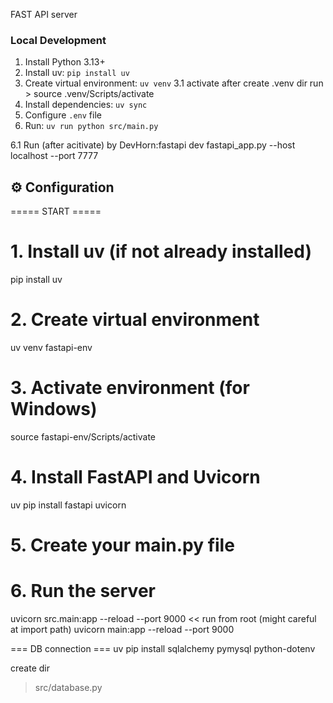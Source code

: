 FAST API server

### Local Development
1. Install Python 3.13+
2. Install uv: `pip install uv`
3. Create virtual environment: `uv venv`
3.1 activate after create .venv dir run > source .venv/Scripts/activate
4. Install dependencies: `uv sync`
5. Configure `.env` file
6. Run: `uv run python src/main.py`

6.1 Run (after acitivate) by DevHorn:fastapi dev fastapi_app.py --host localhost --port 7777
## ⚙️ Configuration


===== START =====
# 1. Install uv (if not already installed)
pip install uv

# 2. Create virtual environment
uv venv fastapi-env

# 3. Activate environment (for Windows)
source fastapi-env/Scripts/activate

# 4. Install FastAPI and Uvicorn
uv pip install fastapi uvicorn

# 5. Create your main.py file 
# 6. Run the server
uvicorn src.main:app --reload --port 9000 << run from root (might careful at import path)
uvicorn main:app --reload --port 9000


=== DB connection ===
uv pip install sqlalchemy pymysql python-dotenv

create dir 
> src/database.py